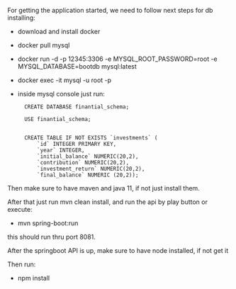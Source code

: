 For getting the application started, we need to follow next steps for db installing:

- download and install docker
- docker pull mysql
- docker run -d -p 12345:3306 -e MYSQL_ROOT_PASSWORD=root -e MYSQL_DATABASE=bootdb mysql:latest

- docker exec -it <ID-CONTAINER> mysql -u root -p

- inside mysql console just run:

        CREATE DATABASE finantial_schema;

        USE finantial_schema;
        

        CREATE TABLE IF NOT EXISTS `investments` (
            `id` INTEGER PRIMARY KEY,
            `year` INTEGER,
            `initial_balance` NUMERIC(20,2),
            `contribution` NUMERIC(20,2),
            `investment_return` NUMERIC(20,2),
            `final_balance` NUMERIC (20,2));

Then make sure to have maven and java 11, if not just install them.

After that just run mvn clean install, and run the api by play button or execute:

- mvn spring-boot:run

this should run thru port 8081.

After the springboot API is up, make sure to have node installed, if not get it

Then run:

- npm install